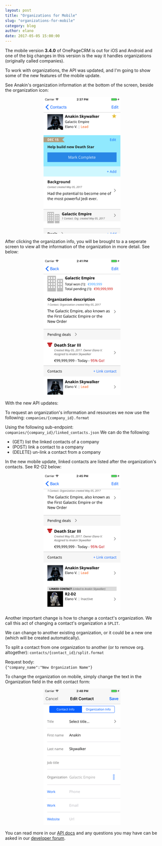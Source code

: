 ```yaml
---
layout: post
title: "Organizations for Mobile"
slug: "organizations-for-mobile"
category: blog
author: elano
date: 2017-05-05 15:00:00
---
```


The mobile version <strong>3.4.0</strong> of OnePageCRM is out for iOS and Android and one of the big changes in this version is the way it handles organizations (originally called companies). 

To work with organizations, the API was updated, and I'm going to show some of the new features of the mobile update.

See Anakin's organization information at the bottom of the screen, beside the organization icon:

<div style="text-align: center">
<img src="/assets/images/api-organization/contact.png"alt="Location of contact"  class="img-responsive" style="width: 50%" /><br />
</div>

After clicking the organization info, you will be brought to a a seperate screen to view all the information of the organization in more detail. See below:

<div style="text-align: center">
<img src="/assets/images/api-organization/organization.png"alt="Organisation info picture"  class="img-responsive" style="width: 50%" /><br />
</div>

With the new API updates:

To request an organization's information and resources we now use the following: 
`companies/{company_id}.format`

Using the following sub-endpoint:
`companies/{company_id}/linked_contacts.json`
We can do the following:
- (GET) list the linked contacts of a company
- (POST) link a contact to a company
- (DELETE) un-link a contact from a company

In the new mobile update, linked contacts are listed after the organization's contacts. See R2-D2 below:

<div style="text-align: center">
<img src="/assets/images/api-organization/linked_contact.png"alt="Linking a contact"  class="img-responsive" style="width: 50%" /><br />
</div>

Another important change is how to change a contact's organization. We call this act of changing a contact's organization a `SPLIT`.

We can change to another existing organization, or it could be a new one (which will be created automatically).

To split a contact from one organization to another (or to remove org. altogether):
`contacts/{contact_id}/split.format`

Request body:     
`{"company_name":"New Organization Name"}`

To change the organization on mobile, simply change the text in the Organization field in the edit contact form:

<div style="text-align: center">
<img src="/assets/images/api-organization/edit_contact.png"alt="Editing a contact"  class="img-responsive" style="width: 50%" /><br />
</div>

You can read more in our [API docs][1] and any questions you may have can be asked in our [developer forum][2].

 [1]: http://developer.onepagecrm.com/#companies
 [2]: http://forum.developer.onepagecrm.com
